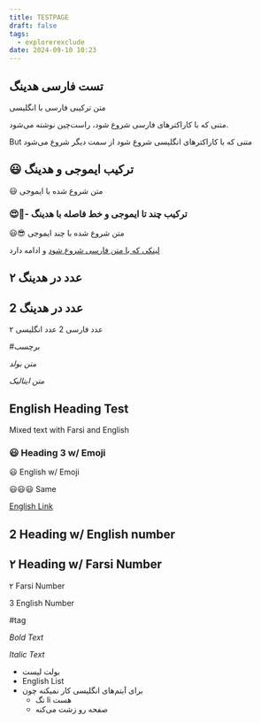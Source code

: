 ```yaml
---
title: TESTPAGE
draft: false
tags:
  - explorerexclude
date: 2024-09-10 10:23
---
```


## تست فارسی هدینگ

متن ترکیبی فارسی با انگلیسی

متنی که با کاراکترهای فارسی شروع شود، راست‌چین نوشته می‌شود. 

But متنی که با کاراکترهای انگلیسی شروع شود از سمت دیگر شروع می‌شود

## 😃 ترکیب ایموجی و هدینگ

😃 متن شروع شده با ایموجی

### 😍🤗- ترکیب چند تا ایموجی و خط فاصله با هدینگ

😃😎 متن شروع شده با چند ایموجی

[لینکی که با متن فارسی شروع شود](https://example.com) و ادامه دارد

## ۲ عدد در هدینگ

## 2 عدد در هدینگ

۲ عدد فارسی
2 عدد انگلیسی

#برچسب

*متن بولد*

_متن ایتالیک_

## English Heading Test

Mixed text with Farsi and English

### 😃 Heading 3 w/ Emoji

😃 English w/ Emoji

😃😃😃 Same

[English Link](https://example.com)

## 2 Heading w/ English number

## ۲ Heading w/ Farsi Number

۲ Farsi Number

3 English Number

#tag

*Bold Text*

_Italic Text_

- بولت لیست
- English List
- برای آیتم‌های انگلیسی کار نمیکنه چون
  - تگ li هست
  - صفحه رو زشت می‌کنه

